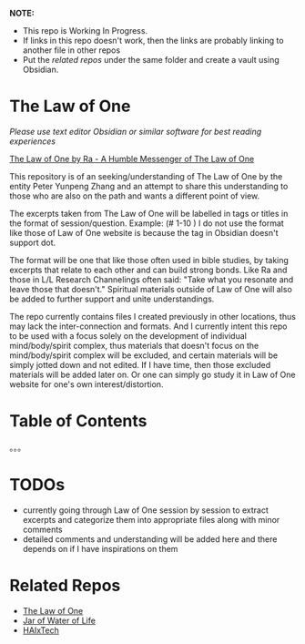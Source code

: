 **NOTE:** 
- This repo is Working In Progress.
- If links in this repo doesn't work, then the links are probably linking to another file in other repos
- Put the *related repos* under the same folder and create a vault using Obsidian.
# The Law of One
*Please use text editor Obsidian or similar software for best reading experiences*

[The Law of One by Ra - A Humble Messenger of The Law of One](https://www.lawofone.info/) 

This repository is of an seeking/understanding of The Law of One by the entity Peter Yunpeng Zhang and an attempt to share this understanding to those who are also on the path and wants a different point of view.

The excerpts taken from The Law of One will be labelled in tags or titles in the format of session/question. Example: (# 1-10 ) I do not use the format like those of Law of One website is because the tag in Obsidian doesn't support dot.

The format will be one that like those often used in bible studies, by taking excerpts that relate to each other and can build strong bonds. Like Ra and those in L/L Research Channelings often said: "Take what you resonate and leave those that doesn't." Spiritual materials outside of Law of One will also be added to further support and unite understandings.

The repo currently contains files I created previously in other locations, thus may lack the inter-connection and formats. And I currently intent this repo to be used with a focus solely on the development of individual mind/body/spirit complex, thus materials that doesn't focus on the mind/body/spirit complex will be excluded, and certain materials will be simply jotted down and not edited. If I have time, then those excluded materials will be added later on. Or one can simply go study it in Law of One website for one's own interest/distortion.
# Table of Contents
。。。

# TODOs
- currently going through Law of One session by session to extract excerpts and categorize them into appropriate files along with minor comments
- detailed comments and understanding will be added here and there depends on if I have inspirations on them

# Related Repos
- [The Law of One](https://github.com/peteryzhang6/The-Law-of-One)
- [Jar of Water of Life](https://github.com/peteryzhang6/Jar-of-Water-of-Life)
- [HAIxTech](https://github.com/peteryzhang6/HAIxTech)
